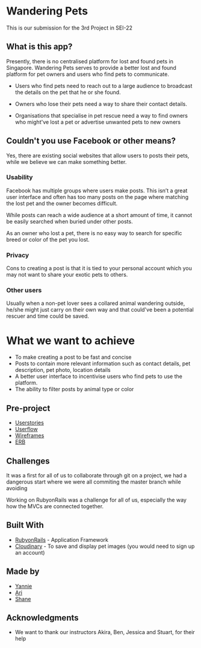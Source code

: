 # Wandering Pets

This is our submission for the 3rd Project in SEI-22

## What is this app?

Presently, there is no centralised platform for lost and found pets in Singapore. 
Wandering Pets serves to provide a better lost and found platform for pet owners and users who find pets to communicate.

* Users who find pets need to reach out to a large audience to broadcast the details on the pet that he or she found.

* Owners who lose their pets need a way to share their contact details.

* Organisations that specialise in pet rescue need a way to find owners who might've lost a pet or advertise unwanted pets to new owners

## Couldn't you use Facebook or other means?

Yes, there are existing social websites that allow users to posts their pets, while we believe we can make something better.

### Usability

Facebook has multiple groups where users make posts. This isn’t a great user interface and often has too many posts on the page where matching the lost pet and the owner becomes difficult.

While posts can reach a wide audience at a short amount of time, it cannot be easily searched when buried under other posts.

As an owner who lost a pet, there is no easy way to search for specific breed or color of the pet you lost.

### Privacy

Cons to creating a post is that it is tied to your personal account which you may not want to share your exotic pets to others.

### Other users

Usually when a non-pet lover sees a collared animal wandering outside, he/she might just carry on their own way and that could've
been a potential rescuer and time could be saved.


# What we want to achieve

* To make creating a post to be fast and concise
* Posts to contain more relevant information such as contact details, pet description, pet photo, location details
* A better user interface to incentivise users who find pets to use the platform.
* The ability to filter posts by animal type or color

## Pre-project
* [Userstories](https://github.com/arindamc14/Unit3-Project/blob/master/pre-project/user-story.txt)
* [Userflow](https://github.com/arindamc14/Unit3-Project/blob/master/pre-project/GA-project-3-userflow.pdf)
* [Wireframes](https://github.com/arindamc14/Unit3-Project/blob/master/pre-project/Project-3-wireframe-b.pdf)
* [ERB](https://github.com/arindamc14/Unit3-Project/blob/master/pre-project/Unit-3-Project.pdf)

## Challenges
It was a first for all of us to collaborate through git on a project, we had a dangerous start where we were all commiting the master branch while avoiding

Working on RubyonRails was a challenge for all of us, especially the way how the MVCs are connected together.

## Built With

* [RubyonRails](https://guides.rubyonrails.org/) - Application Framework
* [Cloudinary](https://cloudinary.com/documentation) - To save and display pet images (you would need to sign up an account)

## Made by 

* [Yannie](https://github.com/yannieyeung)
* [Ari](https://github.com/arindamc14)
* [Shane](https://github.com/ReadyHash)

## Acknowledgments

* We want to thank our instructors Akira, Ben, Jessica and Stuart, for their help
